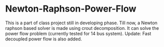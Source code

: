 # Newton-Raphson-Power-Flow

This is a part of class project still in developing phase. Till now, a Newton raphson based solver is made using crout decomposition. It can solve the power flow problem (currently tested for 14 bus system).
Update: Fast decoupled power flow is also added.
